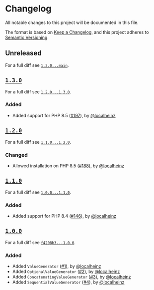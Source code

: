 # Changelog

All notable changes to this project will be documented in this file.

The format is based on [Keep a Changelog](https://keepachangelog.com/en/1.0.0/), and this project adheres to [Semantic Versioning](https://semver.org/spec/v2.0.0.html).

## Unreleased

For a full diff see [`1.3.0...main`][1.3.0...main].

## [`1.3.0`][1.3.0]

For a full diff see [`1.2.0...1.3.0`][1.2.0...1.3.0].

### Added

- Added support for PHP 8.5 ([#197]), by [@localheinz]

## [`1.2.0`][1.2.0]

For a full diff see [`1.1.0...1.2.0`][1.1.0...1.2.0].

### Changed

- Allowed installation on PHP 8.5 ([#188]), by [@localheinz]

## [`1.1.0`][1.1.0]

For a full diff see [`1.0.0...1.1.0`][1.0.0...1.1.0].

### Added

- Added support for PHP 8.4 ([#146]), by [@localheinz]

## [`1.0.0`][1.0.0]

For a full diff see [`f4208b3...1.0.0`][f4208b3...1.0.0].

### Added

- Added `ValueGenerator` ([#1]), by [@localheinz]
- Added `OptionalValueGenerator` ([#2]), by [@localheinz]
- Added `ConcatenatingValueGenerator` ([#3]), by [@localheinz]
- Added `SequentialValueGenerator` ([#4]), by [@localheinz]

[1.0.0]: https://github.com/ergebnis/version/releases/tag/1.0.0
[1.1.0]: https://github.com/ergebnis/version/releases/tag/1.1.0
[1.2.0]: https://github.com/ergebnis/version/releases/tag/1.2.0
[1.3.0]: https://github.com/ergebnis/version/releases/tag/1.3.0

[f4208b3...1.0.0]: https://github.com/ergebnis/data-generator/compare/f4208b3...1.0.0
[1.0.0...1.1.0]: https://github.com/ergebnis/data-generator/compare/1.0.0...1.1.0
[1.1.0...1.2.0]: https://github.com/ergebnis/data-generator/compare/1.1.0...1.2.0
[1.2.0...1.3.0]: https://github.com/ergebnis/data-generator/compare/1.2.0...1.3.0
[1.3.0...main]: https://github.com/ergebnis/data-generator/compare/1.3.0...main

[#1]: https://github.com/ergebnis/data-generator/pull/1
[#2]: https://github.com/ergebnis/data-generator/pull/2
[#3]: https://github.com/ergebnis/data-generator/pull/3
[#4]: https://github.com/ergebnis/data-generator/pull/4
[#146]: https://github.com/ergebnis/data-generator/pull/146
[#188]: https://github.com/ergebnis/data-generator/pull/188
[#197]: https://github.com/ergebnis/data-generator/pull/197

[@localheinz]: https://github.com/localheinz
